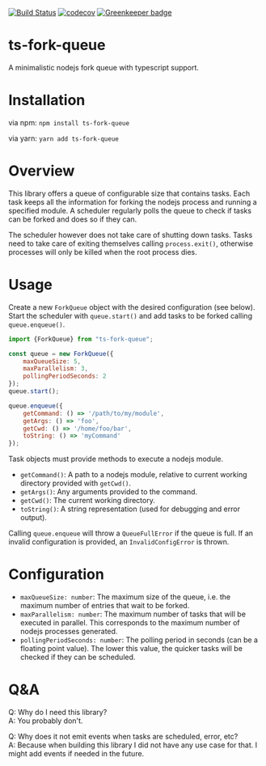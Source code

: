 [![Build Status](https://travis-ci.org/thornberger/fork-queue.svg?branch=master)](https://travis-ci.org/thornberger/fork-queue)
[![codecov](https://codecov.io/gh/thornberger/fork-queue/branch/master/graph/badge.svg)](https://codecov.io/gh/thornberger/fork-queue)
[![Greenkeeper badge](https://badges.greenkeeper.io/thornberger/fork-queue.svg)](https://greenkeeper.io/)
# ts-fork-queue
A minimalistic nodejs fork queue with typescript support.

# Installation
via npm:
`npm install ts-fork-queue`

via yarn:
`yarn add ts-fork-queue`

# Overview
This library offers a queue of configurable size that contains tasks. Each task keeps all the information for forking the nodejs process and running a specified module.
A scheduler regularly polls the queue to check if tasks can be forked and does so if they can.

The scheduler however does not take care of shutting down tasks. Tasks need to take care of exiting themselves calling `process.exit()`, otherwise processes will only be killed when the root process dies. 

# Usage
Create a new `ForkQueue` object with the desired configuration (see below). Start the scheduler with `queue.start()` and add tasks to be forked  calling `queue.enqueue()`.

```js
import {ForkQueue} from "ts-fork-queue";

const queue = new ForkQueue({
    maxQueueSize: 5,
    maxParallelism: 3,
    pollingPeriodSeconds: 2
});
queue.start();

queue.enqueue({
    getCommand: () => '/path/to/my/module',
    getArgs: () => 'foo',
    getCwd: () => '/home/foo/bar',
    toString: () => 'myCommand'
});
```
Task objects must provide methods to execute a nodejs module.
* `getCommand()`: A path to a nodejs module, relative to current working directory provided with `getCwd()`.
* `getArgs()`: Any arguments provided to the command.
* `getCwd()`: The current working directory.
* `toString()`: A string representation (used for debugging and error output).


Calling `queue.enqueue` will throw a `QueueFullError` if the queue is full.
If an invalid configuration is provided, an `InvalidConfigError` is thrown.

# Configuration
* `maxQueueSize: number`: The maximum size of the queue, i.e. the maximum number of entries that wait to be forked.
* `maxParallelism: number`: The maximum number of tasks that will be executed in parallel. This corresponds to the maximum number of nodejs processes generated.
* `pollingPeriodSeconds: number`: The polling period in seconds (can be a floating point value). The lower this value, the quicker tasks will be checked if they can be scheduled.

# Q&A
Q: Why do I need this library?  
A: You probably don't.

Q: Why does it not emit events when tasks are scheduled, error, etc?  
A: Because when building this library I did not have any use case for that. I might add events if needed in the future.




